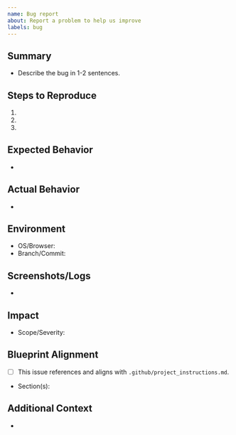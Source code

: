 ```yaml
---
name: Bug report
about: Report a problem to help us improve
labels: bug
---
```


## Summary
- Describe the bug in 1-2 sentences.

## Steps to Reproduce
1. 
2. 
3. 

## Expected Behavior
- 

## Actual Behavior
- 

## Environment
- OS/Browser:
- Branch/Commit:

## Screenshots/Logs
- 

## Impact
- Scope/Severity:

## Blueprint Alignment
- [ ] This issue references and aligns with `.github/project_instructions.md`.
- Section(s): 

## Additional Context
- 
